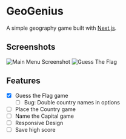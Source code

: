 # GeoGenius
A simple geography game built with [Next.js](https://nextjs.org/).

## Screenshots

![Main Menu Screenshot](./screenshots/main_menu.png "Main Menu Screenshot")
![Guess The Flag](./screenshots/guess_the_flag.png "Guess The Flag")

## Features
- [X] Guess the Flag game
    - [ ] Bug: Double country names in options
- [ ] Place the Country game
- [ ] Name the Capital game
- [ ] Responsive Design
- [ ] Save high score
